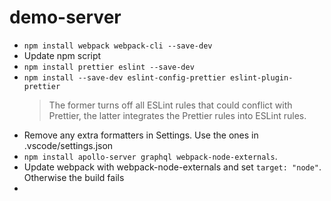 # demo-server

- `npm install webpack webpack-cli --save-dev `
- Update npm script
- `npm install prettier eslint --save-dev`
- `npm install --save-dev eslint-config-prettier eslint-plugin-prettier`
  > The former turns off all ESLint rules that could conflict with Prettier, the latter integrates the Prettier rules into ESLint rules.
- Remove any extra formatters in Settings. Use the ones in .vscode/settings.json
- `npm install apollo-server graphql webpack-node-externals`.
- Update webpack with webpack-node-externals and set `target: "node"`. Otherwise the build fails
-
